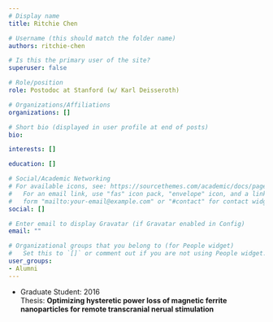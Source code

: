 ```yaml
---
# Display name
title: Ritchie Chen

# Username (this should match the folder name)
authors: ritchie-chen

# Is this the primary user of the site?
superuser: false

# Role/position
role: Postodoc at Stanford (w/ Karl Deisseroth)

# Organizations/Affiliations
organizations: []

# Short bio (displayed in user profile at end of posts)
bio:

interests: []

education: []

# Social/Academic Networking
# For available icons, see: https://sourcethemes.com/academic/docs/page-builder/#icons
#   For an email link, use "fas" icon pack, "envelope" icon, and a link in the
#   form "mailto:your-email@example.com" or "#contact" for contact widget.
social: []

# Enter email to display Gravatar (if Gravatar enabled in Config)
email: ""

# Organizational groups that you belong to (for People widget)
#   Set this to `[]` or comment out if you are not using People widget.
user_groups:
- Alumni
---
```


- Graduate Student: 2016  
Thesis: **Optimizing hysteretic power loss of magnetic ferrite nanoparticles for remote transcranial nerual stimulation**
